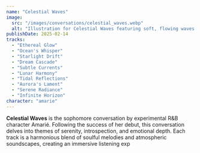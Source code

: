 ```yaml
---
name: "Celestial Waves"
image:
  src: "/images/conversations/celestial_waves.webp"
  alt: "Illustration for Celestial Waves featuring soft, flowing waves of color in hues of blue, purple, and pink"
publishDate: 2025-02-14
tracks:
  - "Ethereal Glow"
  - "Ocean's Whisper"
  - "Starlight Drift"
  - "Dream Cascade"
  - "Subtle Currents"
  - "Lunar Harmony"
  - "Tidal Reflections"
  - "Aurora's Lament"
  - "Serene Radiance"
  - "Infinite Horizon"
character: "amarie"
---
```


**Celestial Waves** is the sophomore conversation by experimental R&B character Amarié. Following the success of her debut, this conversation delves into themes of serenity, introspection, and emotional depth. Each track is a harmonious blend of soulful melodies and atmospheric soundscapes, creating an immersive listening exp
